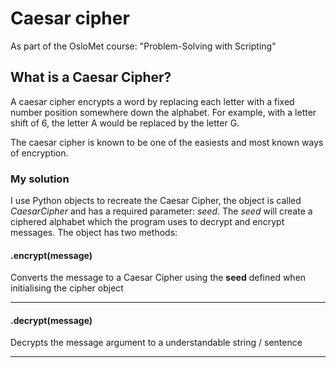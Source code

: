 # Caesar cipher
As part of the OsloMet course: "Problem-Solving with Scripting"

## What is a Caesar Cipher?
A caesar cipher encrypts a word by replacing each letter with a fixed number position somewhere down the alphabet.
For example, with a letter shift of 6, the letter A would be replaced by the letter G.

The caesar cipher is known to be one of the easiests and most known ways of encryption.

### My solution
I use Python objects to recreate the Caesar Cipher, the object is called *CaesarCipher* and has a required parameter: *seed*. The *seed* will create a ciphered alphabet which the program uses to decrypt and encrypt messages. The object has two methods:

#### .encrypt(message)
Converts the message to a Caesar Cipher using the **seed** defined when initialising the cipher object
___

#### .decrypt(message)
Decrypts the message argument to a understandable string / sentence
___
